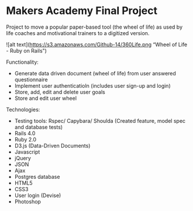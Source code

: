Makers Academy Final Project
============================

Project to move a popular paper-based tool (the wheel of life) as used by life coaches and motivational trainers to a digitized version.

![alt text](https://s3.amazonaws.com/Github-14/360Life.png “Wheel of Life - Ruby on Rails")

Functionality:
- Generate data driven document (wheel of life) from user answered  questionnaire
- Implement user authenticatioln (includes user sign-up and login)
- Store, add, edit and delete user goals
- Store and edit user wheel

Technologies:
- Testing tools: Rspec/ Capybara/ Shoulda  (Created feature, model spec and database tests)
- Rails 4.0
- Ruby 2.0
- D3.js (Data-Driven Documents)
- Javascript
- jQuery 
- JSON
- Ajax
- Postgres database
- HTML5
- CSS3
- User login (Devise)
- Photoshop
